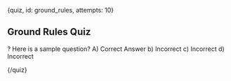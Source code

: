 
{quiz, id: ground_rules, attempts: 10}

## Ground Rules Quiz

? Here is a sample question?
A) Correct Answer
b) Incorrect 
c) Incorrect
d) Incorrect

{/quiz}
